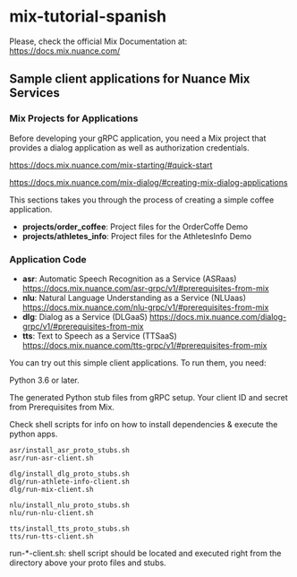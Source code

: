 # mix-tutorial-spanish

Please, check the official Mix Documentation at: https://docs.mix.nuance.com/

## Sample client applications for Nuance Mix Services
 
### Mix Projects for Applications 
Before developing your gRPC application, you need a Mix project that provides a dialog application as well as authorization credentials.

https://docs.mix.nuance.com/mix-starting/#quick-start

https://docs.mix.nuance.com/mix-dialog/#creating-mix-dialog-applications

This sections takes you through the process of creating a simple coffee application.

- **projects/order_coffee**:  Project files for the OrderCoffe Demo
- **projects/athletes_info**: Project files for the AthletesInfo Demo

### Application Code

- **asr**: Automatic Speech Recognition as a Service (ASRaas) https://docs.mix.nuance.com/asr-grpc/v1/#prerequisites-from-mix
- **nlu**: Natural Language Understanding as a Service (NLUaas) https://docs.mix.nuance.com/nlu-grpc/v1/#prerequisites-from-mix
- **dlg**: Dialog as a Service (DLGaaS) https://docs.mix.nuance.com/dialog-grpc/v1/#prerequisites-from-mix
- **tts**: Text to Speech as a Service (TTSaaS) https://docs.mix.nuance.com/tts-grpc/v1/#prerequisites-from-mix

You can try out this simple client applications. 
To run them, you need:

Python 3.6 or later.

The generated Python stub files from gRPC setup.
Your client ID and secret from Prerequisites from Mix.

Check shell scripts for info on how to install dependencies & execute the python apps.

```
asr/install_asr_proto_stubs.sh
asr/run-asr-client.sh

dlg/install_dlg_proto_stubs.sh
dlg/run-athlete-info-client.sh
dlg/run-mix-client.sh

nlu/install_nlu_proto_stubs.sh
nlu/run-nlu-client.sh

tts/install_tts_proto_stubs.sh
tts/run-tts-client.sh
```
run-*-client.sh: shell script should be located and executed right from the directory above your proto files and stubs.

